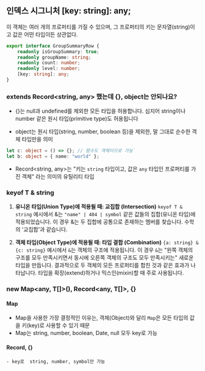 
## 인덱스 시그니처 [key: string]: any;
이 객체는 여러 개의 프로퍼티를 가질 수 있으며, 그 프로퍼티의 키는 문자열(string)이고 값은 어떤 타입이든 상관없다.

```ts
export interface GroupSummaryRow {
    readonly isGroupSummary: true;
    readonly groupName: string;
    readonly count: number;
    readonly level: number;
    [key: string]: any;
}
```

### extends Record<string, any> 했는데 {}, object는 안되나요?
- {}는 null과 undefined를 제외한 모든 타입을 허용합니다. 심지어 string이나 number 같은 원시 타입(primitive type)도 허용됩니다

- object는 원시 타입(string, number, boolean 등)을 제외한, 말 그대로 순수한 객체 타입만을 의미

```ts
let c: object = () => {}; // 함수도 객체이므로 가능`
let b: object = { name: "world" };
```

- Record<string, any>는 "키는 `string` 타입이고, 값은 `any` 타입인 프로퍼티를 가진 객체" 라는 의미의 유틸리티 타입


###  keyof T & string
 1. **유니온 타입(Union Type)에 적용될 때: 교집합 (Intersection)**
    `keyof T & string` 예시에서 &는 `"name" | 404 | symbol` 같은 값들의 집합(유니온 타입)에 적용되었습니다. 이 경우 &는 두 집합에 공통으로 존재하는 멤버를 찾습니다. 수학의 '교집합'과 같습니다.

 2. **객체 타입(Object Type)에 적용될 때: 타입 결합 (Combination)**
    `{a: string} & {c: string}` 예시에서 `&`는 객체의 구조에 적용됩니다. 이 경우 `&`는 "왼쪽 객체의 구조를 모두 만족시키면서 동시에 오른쪽 객체의 구조도 모두 만족시키는" 새로운 타입을 만듭니다.
    결과적으로 두 객체의 모든 프로퍼티를 합친 것과 같은 효과가 나타납니다. 타입을 확장(extend)하거나 믹스인(mixin)할 때 주로 사용됩니다.

###   new Map<any, T[]>(), Record<any, T[]>, {}
  #### Map
   - Map을 사용한 가장 결정적인 이유는, 객체(Object)와 달리 `Map`은 모든 타입의 값을 키(key)로 사용할 수 있기 때문
   - Map는 string, number, boolean, Date, null 모두 key로 가능

  #### Record, {}
    - key로  string, number, symbol만 가능
